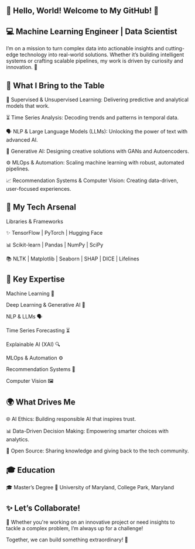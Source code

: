 ## 👋 Hello, World! Welcome to My GitHub! 🚀

## 💻 Machine Learning Engineer | Data Scientist

I’m on a mission to turn complex data into actionable insights and cutting-edge technology into real-world solutions. Whether it’s building intelligent systems or crafting scalable pipelines, my work is driven by curiosity and innovation. 🌟

## 🌟 What I Bring to the Table

🎯 Supervised & Unsupervised Learning: Delivering predictive and analytical models that work.

⏳ Time Series Analysis: Decoding trends and patterns in temporal data.

🗣️ NLP & Large Language Models (LLMs): Unlocking the power of text with advanced AI.

🎨 Generative AI: Designing creative solutions with GANs and Autoencoders.

⚙️ MLOps & Automation: Scaling machine learning with robust, automated pipelines.

📈 Recommendation Systems & Computer Vision: Creating data-driven, user-focused experiences.


## 🔧 My Tech Arsenal

Libraries & Frameworks

✨ TensorFlow | PyTorch | Hugging Face

📊 Scikit-learn | Pandas | NumPy | SciPy

📚 NLTK | Matplotlib | Seaborn | SHAP | DICE | Lifelines


## 🎯 Key Expertise
Machine Learning 🤖

Deep Learning & Generative AI 🎨

NLP & LLMs 🗣️

Time Series Forecasting ⏳

Explainable AI (XAI) 🔍

MLOps & Automation ⚙️

Recommendation Systems 🎯

Computer Vision 🖼️

## 🌍 What Drives Me

🌐 AI Ethics: Building responsible AI that inspires trust.

📊 Data-Driven Decision Making: Empowering smarter choices with analytics.

🤝 Open Source: Sharing knowledge and giving back to the tech community.


## 🎓 Education

🎓 Master’s Degree 
🏫 University of Maryland, College Park, Maryland


## ✨ Let’s Collaborate!

🚀 Whether you're working on an innovative project or need insights to tackle a complex problem, I’m always up for a challenge!


Together, we can build something extraordinary! 🙌


